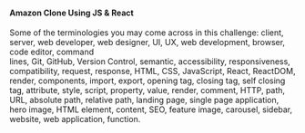 #### Amazon Clone Using JS & React



Some of the terminologies you may come across in this challenge: client, server, web developer, web designer, UI, UX, web development, browser, code editor, command  
lines, Git, GitHub, Version Control, semantic, accessibility, responsiveness, compatibility, request, response, HTML, CSS, JavaScript, React, ReactDOM, render, 
components, import, export, opening tag, closing tag, self closing tag, attribute, style, script, property, value, render, comment, HTTP, path, URL, absolute path,
relative path, landing page, single page application, hero image, HTML element, content, SEO, feature image, carousel, sidebar, website, web application, function.
